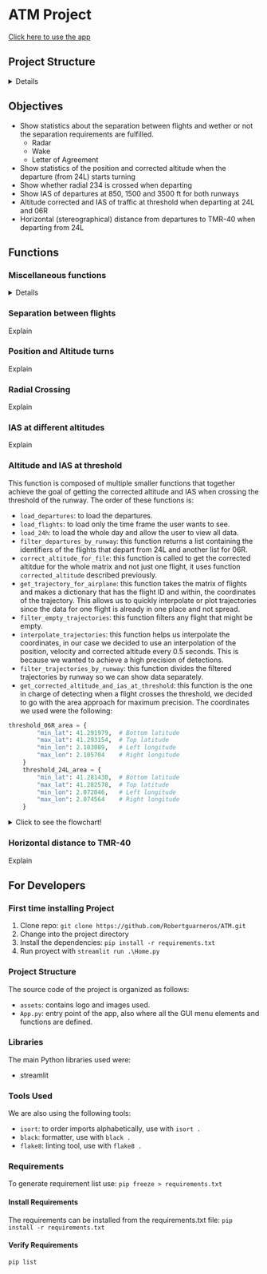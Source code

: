 # ATM Project
[Click here to use the app](https://atmproject.streamlit.app/)

## Project Structure

<details>
```
ATM/
│   .DS_Store
│   .flake8
│   .gitignore
│   Home.py
│   project.toml
│   README.md
│   requirements.txt
│   
├───assets
│   │   .DS_Store
│   │   logo_eurocontrol.png
│   │
│   ├───CsvFiles
│   │       P3_00-04h.csv
│   │       P3_04_08h.csv
│   │       P3_08_12h.csv
│   │       P3_12_16h.csv
│   │       P3_16_20h.csv
│   │       P3_20_24h.csv
│   │
│   └───InputFiles
│           2305_02_dep_lebl.xlsx
│           Tabla_Clasificacion_aeronaves.xlsx
│           Tabla_misma_SID_06R.xlsx
│           Tabla_misma_SID_24L.xlsx
│
├───functions
│       functions1.py
│       functions2.py
│       functions3.py
│
├───pages
|       General_Information.py
|       About.py
│       Altitude_and_IAS_at_runway_threshold.py
│       Horizontal_Distance_to_TMR-40.py
│       IAS_at_different_Altitudes.py
│       Position_and_Altitude_when_Turning.py
│       Radial_Crossing.py
│       Separation_Losses.py
```
</details>


## Objectives

- Show statistics about the separation between flights and wether or not the separation requirements are fulfilled.
    - Radar
    - Wake
    - Letter of Agreement
- Show statistics of the position and corrected altitude when the departure (from 24L) starts turning
- Show whether radial 234 is crossed when departing 
- Show IAS of departures at 850, 1500 and 3500 ft for both runways
- Altitude corrected and IAS of traffic at threshold when departing at 24L and 06R
- Horizontal (stereographical) distance from departures to TMR-40 when departing from 24L

## Functions

### Miscellaneous functions
<details>
These are functions we use repeatedly within our calculations:
- `load_departures`: this function is in charge of loading the excel contaning the departure list and returns a list of the departures.
- `load_flights`: this function is in charge of loading the `csv` files that contain the flight data. It returns a matrix with the data.
- `load_24h`: this function is in charge of loading all the `csv` files to be able to view data for 24 hours. It returns a matrix with the data.
- `corrected_altitude`: this function is used to get the corrected altitude by receiving the barometric pressure setting and the flight level information. It returns the corrected altitude in feet.
- `get_stereographical_from_lat_lon_alt`: this function helps us convert the coordinates to stereographical, it has three subfunctions which are self explanatory:
    - `geodesic_to_geocentric`
    - `geocentric_to_system_cartesian`
    - `system_cartesian_to_system_stereographical`

</details>

### Separation between flights
Explain
### Position and Altitude turns
Explain
### Radial Crossing
Explain
### IAS at different altitudes
Explain
### Altitude and IAS at threshold
This function is composed of multiple smaller functions that together achieve the goal of getting the corrected altitude and IAS when crossing the threshold of the runway. The order of these functions is:
- `load_departures`: to load the departures.
- `load_flights`: to load only the time frame the user wants to see.
- `load_24h`: to load the whole day and allow the user to view all data.
- `filter_departures_by_runway`: this function returns a list containing the identifiers of the flights that depart from 24L and another list for 06R.
- `correct_altitude_for_file`: this function is called to get the corrected altitdue for the whole matrix and not just one flight, it uses function `corrected_altitude` described previously.
- `get_trajectory_for_airplane`: this function takes the matrix of flights and makes a dictionary that has the flight ID and within, the coordinates of the trajectory. This allows us to quickly interpolate or plot trajectories since the data for one flight is already in one place and not spread.
- `filter_empty_trajectories`: this function filters any flight that might be empty.
- `interpolate_trajectories`: this function helps us interpolate the coordinates, in our case we decided to use an interpolation of the position, velocity and corrected altitude every 0.5 seconds. This is because we wanted to achieve a high precision of detections.
- `filter_trajectories_by_runway`: this function divides the filtered trajectories by runway so we can show data separately. 
- `get_corrected_altitude_and_ias_at_threshold`: this function is the one in charge of detecting when a flight crosses the threshold, we decided to go with the area approach for maximum precision. The coordinates we used were the following:

```python
threshold_06R_area = {
        "min_lat": 41.291979,  # Bottom latitude
        "max_lat": 41.293154,  # Top latitude
        "min_lon": 2.103089,   # Left longitude
        "max_lon": 2.105704    # Right longitude
    }
    threshold_24L_area = {
        "min_lat": 41.281430,  # Bottom latitude
        "max_lat": 41.282578,  # Top latitude
        "min_lon": 2.072046,   # Left longitude
        "max_lon": 2.074564    # Right longitude
    }
```
<details>
  <summary>Click to see the flowchart!</summary>

  The flow of the function would look like this:

  ```mermaid
  flowchart TD
      A[Start] -->B(load_departures)
      B --> C(load_flights)
      C --> D(load_24h)
      D --> E(filter_departures_by_runway)
      E --> F(correct_altitude_for_file)
      F --> G(get_trajectory_for_airplane)
      G --> H(filter_empty_trajectories)
      H --> I(interpolate_trajectories)
      I --> J(filter_trajectories_by_runway)
      J --> K(get_corrected_altitude_and_ias_at_threshold)
      K --> L(End)
```
</details>

### Horizontal distance to TMR-40
Explain

## For Developers
### First time installing Project
1. Clone repo: `git clone https://github.com/Robertguarneros/ATM.git`
2. Change into the project directory 
3. Install the dependencies: `pip install -r requirements.txt`
4. Run proyect with `streamlit run .\Home.py`

### Project Structure

The source code of the project is organized as follows:

- `assets`: contains logo and images used.
- `App.py`: entry point of the app, also where all the GUI menu elements and functions are defined.
 
### Libraries
The main Python libraries used were:
- streamlit

### Tools Used

We are also using the following tools:
- `isort`: to order imports alphabetically, use with `isort .`
- `black`: formatter, use with `black .`
- `flake8`: linting tool, use with `flake8 .`


### Requirements
To generate requirement list use:
`pip freeze > requirements.txt`

#### Install Requirements

The requirements can be installed from the requirements.txt file:
`pip install -r requirements.txt`

#### Verify Requirements
`pip list`